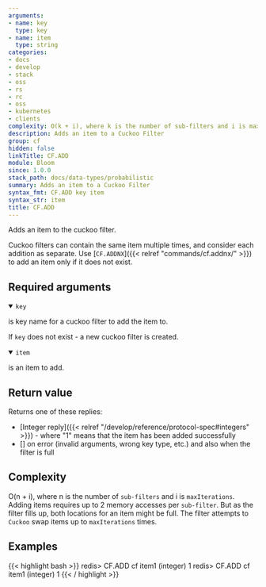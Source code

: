 ```yaml
---
arguments:
- name: key
  type: key
- name: item
  type: string
categories:
- docs
- develop
- stack
- oss
- rs
- rc
- oss
- kubernetes
- clients
complexity: O(k + i), where k is the number of sub-filters and i is maxIterations
description: Adds an item to a Cuckoo Filter
group: cf
hidden: false
linkTitle: CF.ADD
module: Bloom
since: 1.0.0
stack_path: docs/data-types/probabilistic
summary: Adds an item to a Cuckoo Filter
syntax_fmt: CF.ADD key item
syntax_str: item
title: CF.ADD
---
```

Adds an item to the cuckoo filter.

Cuckoo filters can contain the same item multiple times, and consider each addition as separate.
Use [`CF.ADDNX`]({{< relref "commands/cf.addnx/" >}}) to add an item only if it does not exist.

## Required arguments

<details open><summary><code>key</code></summary>

is key name for a cuckoo filter to add the item to.

If `key` does not exist - a new cuckoo filter is created.
</details>

<details open><summary><code>item</code></summary>

is an item to add.
</details>

## Return value

Returns one of these replies:

- [Integer reply]({{< relref "/develop/reference/protocol-spec#integers" >}}) - where "1" means that the item has been added successfully
- [] on error (invalid arguments, wrong key type, etc.) and also when the filter is full

## Complexity

O(n + i), where n is the number of `sub-filters` and i is `maxIterations`.
Adding items requires up to 2 memory accesses per `sub-filter`.
But as the filter fills up, both locations for an item might be full.
The filter attempts to `Cuckoo` swap items up to `maxIterations` times.

## Examples

{{< highlight bash >}}
redis> CF.ADD cf item1
(integer) 1
redis> CF.ADD cf item1
(integer) 1
{{< / highlight >}}
